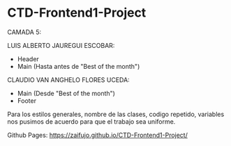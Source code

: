 # CTD-Frontend1-Project

CAMADA 5:

LUIS ALBERTO JAUREGUI ESCOBAR:
 - Header
 - Main (Hasta antes de "Best of the month")

CLAUDIO VAN ANGHELO FLORES UCEDA:
 - Main (Desde "Best of the month")
 - Footer

Para los estilos generales, nombre de las clases, codigo repetido, variables nos pusimos de acuerdo para que el trabajo sea uniforme.

Github Pages: https://zaifujo.github.io/CTD-Frontend1-Project/
